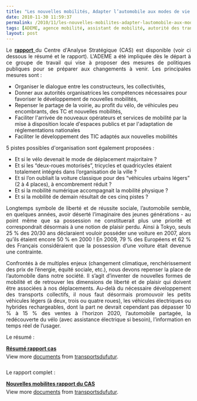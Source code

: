 ```yaml
---
title: "Les nouvelles mobilités, Adapter l’automobile aux modes de vie de demain"
date: 2010-11-30 11:59:37
permalink: /2010/11/les-nouvelles-mobilites-adapter-lautomobile-aux-modes-de-vie-de-demain.html
tags: [ADEME, agence mobilité, assistant de mobilité, autorité des transports, cité, citoyen, collectivité, économie du quaternaire, économie fonctionnalité, Infrastructure, innovation, internet, management de la mobilité, marchandises, partage de données, partage de la voirie, Service de mobilité]
layout: post
---
```


<p style="text-align: justify">Le <strong><a href="http://www.strategie.gouv.fr/article.php3?id_article=1284" target="_blank">rapport </a></strong>du Centre d'Analyse Stratégique (CAS) est disponible (voir ci dessous le résumé et le rapport). L'ADEME a été impliquée dès le départ à ce groupe de travail qui vise à proposer des mesures de politiques publiques pour se préparer aux changements à venir. Les principales mesures sont :</p> <ul> <li>Organiser le dialogue entre les constructeurs, les collectivités, </li> <li>Donner aux autorités organisatrices les compétences nécessaires pour favoriser le développement de nouvelles mobilités,</li> <li>Repenser le partage de la voirie, au profit du vélo, de véhicules peu encombrants, des TC et nouvelles mobilités,</li> <li>Faciliter l'arrivée de nouveaux opérateurs et services de mobilité par la mise à disposition locale d'espaces publics et par l'adaptation de réglementations nationales</li> <li>Faciliter le développement des TIC adaptés aux nouvelles mobilités</li> </ul> <p style="text-align: justify">5 pistes possibles d'organisation sont également proposées :</p> <ul> <li>Et si le vélo devenait le mode de déplacement majoritaire ?</li> <li>Et si les “deux-roues motorisés”, tricycles et quadricycles étaient totalement intégrés dans l’organisation de la ville ?</li> <li>Et si l’on oubliait la voiture classique pour des “véhicules urbains légers” (2 à 4 places), à encombrement réduit ?</li> <li>Et si la mobilité numérique accompagnait la mobilité physique ?</li> <li>Et si la mobilité de demain résultait de ces cinq pistes ? </li></ul>  <!--more-->    <p dir="ltr" style="text-align: justify">Longtemps symbole de liberté et de réussite sociale, l’automobile semble, en quelques années, avoir déserté l’imaginaire des jeunes générations - au point même que sa possession ne constituerait plus une priorité et correspondrait désormais à une notion de plaisir perdu. Ainsi à Tokyo, seuls 25 % des 20/30 ans déclaraient vouloir posséder une voiture en 2007, alors qu’ils étaient encore 50 % en 2000 ! En 2009, 79 % des Européens et 62 % des Français considéraient que la possession d’une voiture était devenue une contrainte.</p> <p dir="ltr" style="text-align: justify">Confrontés à de multiples enjeux (changement climatique, renchérissement des prix de l’énergie, équité sociale, etc.), nous devons repenser la place de l’automobile dans notre société. Il s’agit d’inventer de nouvelles formes de mobilité et de retrouver les dimensions de liberté et de plaisir qui doivent être associées à nos déplacements. Au-delà du nécessaire développement des transports collectifs, il nous faut désormais promouvoir les petits véhicules légers (à deux, trois ou quatre roues), les véhicules électriques ou hybrides rechargeables, dont la part ne devrait cependant pas dépasser 10 % à 15 % des ventes à l’horizon 2020, l’automobile partagée, la redécouverte du vélo (avec assistance électrique si besoin), l’information en temps réel de l’usager.</p> <p dir="ltr" style="text-align: justify">Le résumé : </p> <div id="__ss_5979184" style="width: 477px"><strong style="margin: 12px 0 4px"><a href="http://www.slideshare.net/transportsdufutur/rsum-rapport-cas" title="Résumé rapport cas">Résumé rapport cas</a></strong>         <div style="padding: 5px 0 12px">View more <a href="http://www.slideshare.net/">documents</a> from <a href="http://www.slideshare.net/transportsdufutur">transportsdufutur</a>.</div> </div> <p>Le rapport complet :</p> <div id="__ss_5979185" style="width: 477px"><strong style="margin: 12px 0 4px"><a href="http://www.slideshare.net/transportsdufutur/nouvelles-mobilites-rapport-du-cas" title="Nouvelles mobilites rapport du CAS">Nouvelles mobilites rapport du CAS</a></strong>        <div style="padding: 5px 0 12px">View more <a href="http://www.slideshare.net/">documents</a> from <a href="http://www.slideshare.net/transportsdufutur">transportsdufutur</a>.</div> </div>

